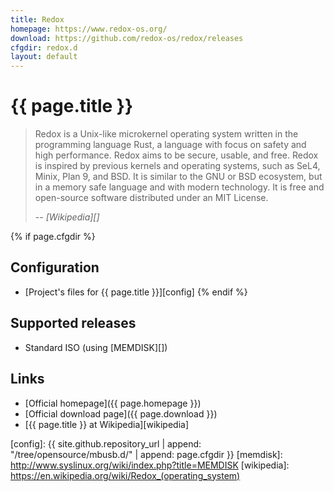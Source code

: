 ```yaml
---
title: Redox
homepage: https://www.redox-os.org/
download: https://github.com/redox-os/redox/releases
cfgdir: redox.d
layout: default
---
```


# {{ page.title }}

> Redox is a Unix-like microkernel operating system written in the programming
> language Rust, a language with focus on safety and high performance.
> Redox aims to be secure, usable, and free. Redox is inspired by previous
> kernels and operating systems, such as SeL4, Minix, Plan 9, and BSD. It is
> similar to the GNU or BSD ecosystem, but in a memory safe language and with
> modern technology. It is free and open-source software distributed under
> an MIT License.
>
> -- <cite markdown="1">[Wikipedia][]</cite>


{% if page.cfgdir %}
## Configuration

- [Project's files for {{ page.title }}][config]
{% endif %}


## Supported releases

- Standard ISO (using [MEMDISK][])


## Links

- [Official homepage]({{ page.homepage }})
- [Official download page]({{ page.download }})
- [{{ page.title }} at Wikipedia][wikipedia]


[config]: {{ site.github.repository_url | append: "/tree/opensource/mbusb.d/" | append: page.cfgdir }}
[memdisk]: http://www.syslinux.org/wiki/index.php?title=MEMDISK
[wikipedia]: https://en.wikipedia.org/wiki/Redox_(operating_system)
